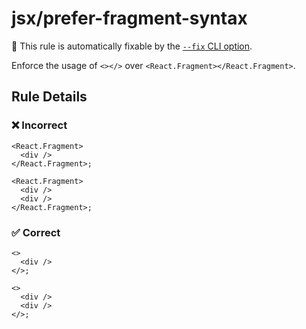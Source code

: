 # jsx/prefer-fragment-syntax

🔧 This rule is automatically fixable by the [`--fix` CLI option](https://eslint.org/docs/latest/user-guide/command-line-interface#--fix).

<!-- end auto-generated rule header -->

Enforce the usage of `<></>` over `<React.Fragment></React.Fragment>`.

## Rule Details

### ❌ Incorrect

```tsx
<React.Fragment>
  <div />
</React.Fragment>;
```

```tsx
<React.Fragment>
  <div />
  <div />
</React.Fragment>;
```

### ✅ Correct

```tsx
<>
  <div />
</>;
```

```tsx
<>
  <div />
  <div />
</>;
```
